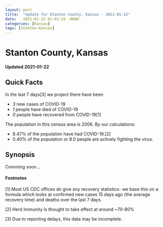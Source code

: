 ```yaml
---
layout: post
title:  "Update for Stanton County, Kansas - 2021-01-22"
date:   2021-01-22 01:01:29 -0600
categories: [Kansas]
tags: [Stanton-Kansas]
---
```


# Stanton County, Kansas
#### Updated 2021-01-22

## Quick Facts

In the last 7 days[3] we project there have been
- *3* new cases of COVID-19
- *1* people have died of COVID-19
- *0* people have recovered from COVID-19[1]

The population in this census area is 2006. By our calculations:
- 8.47% of the population have had COVID-19.[2]
- 0.40% of the population or 8.0 people are actively fighting the virus.

## Synopsis

Comming soon...


#### Footnotes

[1] Most US CDC offices do give any recovery statistics- we base this on a formula which looks at confirmed new cases
15 days ago (the average recovery time) and deaths over the last 7 days.

[2] Herd Immunity is thought to take effect at around ~70-80%

[3] Due to reporting delays, this data may be incomplete.
 
    